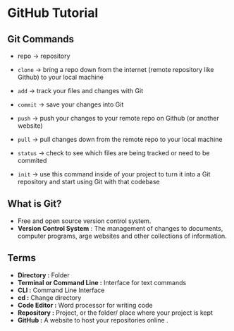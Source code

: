 # GitHub Tutorial

## Git Commands
* repo -> repository
* `clone` -> bring a repo down from the internet (remote repository like Github) to your local machine
* `add` -> track your files and changes with Git
* `commit` -> save your changes into Git
* `push` -> push your changes to your remote repo on Github (or another website)
* `pull` -> pull changes down from the remote repo to your local machine

* `status` -> check to see which files are being tracked or need to be commited
* `init` -> use this command inside of your project to turn it into a Git repository and start using Git with that codebase

## What is Git?
- Free and open source version control system.
- __Version Control System__ : The management of changes to documents, computer programs, arge websites and other collections of information.

## Terms
- __Directory :__ Folder 
- __Terminal or Command Line :__ Interface for text commands
- __CLI :__ Command Line Interface
- __cd :__ Change directory
- __Code Editor :__ Word processor for writing code
- __Repository :__ Project, or the folder/ place where your project is kept
- __GitHub :__ A website to host your repositories online
.
